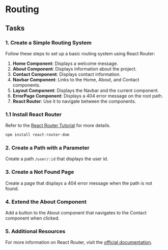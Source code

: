 # Routing

## Tasks

### 1. Create a Simple Routing System

Follow these steps to set up a basic routing system using React Router:

1. **Home Component**: Displays a welcome message.
2. **About Component**: Displays information about the project.
3. **Contact Component**: Displays contact information.
4. **Navbar Component**: Links to the Home, About, and Contact components.
5. **Layout Component**: Displays the Navbar and the current component.
6. **ErrorPage Component**: Displays a 404 error message on the root path.
7. **React Router**: Use it to navigate between the components.

### 1.1 Install React Router

Refer to the [React Router Tutorial](https://reactrouter.com/en/main/start/tutorial) for more details.

```sh
npm install react-router-dom
```

### 2. Create a Path with a Parameter

Create a path `/user/:id` that displays the user id.

### 3. Create a Not Found Page

Create a page that displays a 404 error message when the path is not found.

### 4. Extend the About Component

Add a button to the About component that navigates to the Contact component when clicked.

### 5. Additional Resources

For more information on React Router, visit the [official documentation](https://reactrouter.com/).